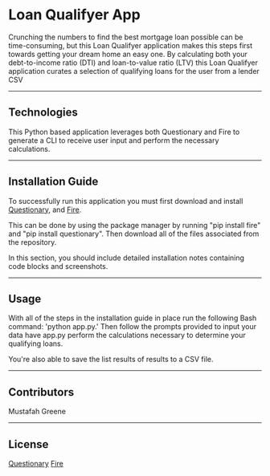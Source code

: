 # Loan Qualifyer App

Crunching the numbers to find the best mortgage loan possible can be time-consuming, but this Loan Qualifyer application makes this steps first towards getting your dream home an easy one.
By calculating both your debt-to-income ratio (DTI) and loan-to-value ratio (LTV) this Loan Qualifyer application curates a selection of qualifying loans for the user from a lender CSV

---

## Technologies

This Python based application leverages both Questionary and Fire to generate a CLI to receive user input and perform the necessary calculations.

---

## Installation Guide

To successfully run this application you must first download and install [Questionary](https://questionary.readthedocs.io/en/stable/index.html), and [Fire](https://google.github.io/python-fire/guide/). 


This can be done by using the package manager by running "pip install fire" and "pip install questionary". Then download all of the files associated from the repository. 


In this section, you should include detailed installation notes containing code blocks and screenshots.

---

## Usage

With all of the steps in the installation guide in place run the following Bash command: 'python app.py.' Then follow the prompts provided to input your data have app.py perform the calculations necessary to determine your qualifying loans.

You're also able to save the list results of results to a CSV file.

---
## Contributors

Mustafah Greene

---
## License

[Questionary](https://github.com/tmbo/questionary/blob/master/LICENSE)
[Fire](https://github.com/google/python-fire/blob/master/LICENSE)
